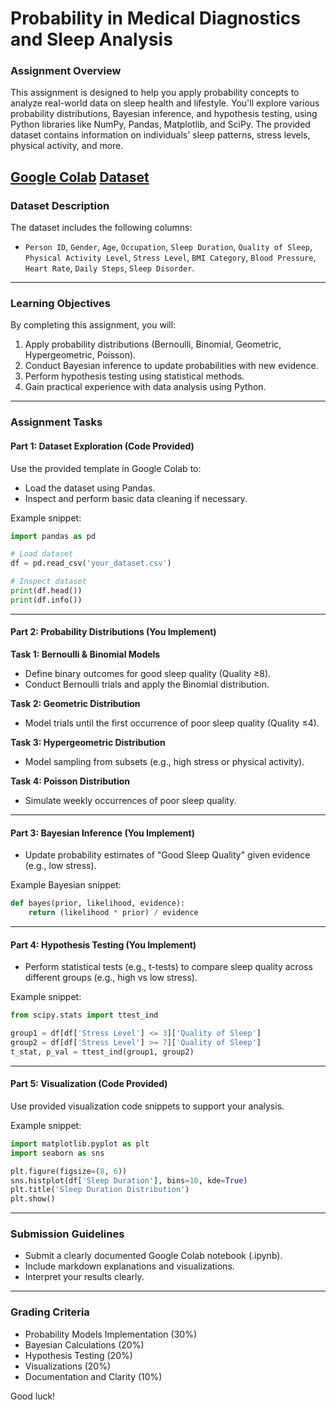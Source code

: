 # Probability in Medical Diagnostics and Sleep Analysis

### **Assignment Overview**
This assignment is designed to help you apply probability concepts to analyze real-world data on sleep health and lifestyle. You'll explore various probability distributions, Bayesian inference, and hypothesis testing, using Python libraries like NumPy, Pandas, Matplotlib, and SciPy. The provided dataset contains information on individuals' sleep patterns, stress levels, physical activity, and more.

[Google Colab](https://colab.research.google.com/drive/1sFMhEcBg1HB7qZdGu9lJDnYoGJphqIQ8?usp=sharing)
[Dataset](https://www.kaggle.com/datasets/uom190346a/sleep-health-and-lifestyle-dataset?resource=download)
---

### **Dataset Description**
The dataset includes the following columns:
- `Person ID`, `Gender`, `Age`, `Occupation`, `Sleep Duration`, `Quality of Sleep`, `Physical Activity Level`, `Stress Level`, `BMI Category`, `Blood Pressure`, `Heart Rate`, `Daily Steps`, `Sleep Disorder`.

---

### **Learning Objectives**
By completing this assignment, you will:
1. Apply probability distributions (Bernoulli, Binomial, Geometric, Hypergeometric, Poisson).
2. Conduct Bayesian inference to update probabilities with new evidence.
3. Perform hypothesis testing using statistical methods.
4. Gain practical experience with data analysis using Python.

---

### **Assignment Tasks**

#### **Part 1: Dataset Exploration (Code Provided)**
Use the provided template in Google Colab to:
- Load the dataset using Pandas.
- Inspect and perform basic data cleaning if necessary.

Example snippet:
```python
import pandas as pd

# Load dataset
df = pd.read_csv('your_dataset.csv')

# Inspect dataset
print(df.head())
print(df.info())
```

---

#### **Part 2: Probability Distributions (You Implement)**

**Task 1: Bernoulli & Binomial Models**
- Define binary outcomes for good sleep quality (Quality ≥8).
- Conduct Bernoulli trials and apply the Binomial distribution.

**Task 2: Geometric Distribution**
- Model trials until the first occurrence of poor sleep quality (Quality ≤4).

**Task 3: Hypergeometric Distribution**
- Model sampling from subsets (e.g., high stress or physical activity).

**Task 4: Poisson Distribution**
- Simulate weekly occurrences of poor sleep quality.

---

#### **Part 3: Bayesian Inference (You Implement)**
- Update probability estimates of "Good Sleep Quality" given evidence (e.g., low stress).

Example Bayesian snippet:
```python
def bayes(prior, likelihood, evidence):
    return (likelihood * prior) / evidence
```

---

#### **Part 4: Hypothesis Testing (You Implement)**
- Perform statistical tests (e.g., t-tests) to compare sleep quality across different groups (e.g., high vs low stress).

Example snippet:
```python
from scipy.stats import ttest_ind

group1 = df[df['Stress Level'] <= 3]['Quality of Sleep']
group2 = df[df['Stress Level'] >= 7]['Quality of Sleep']
t_stat, p_val = ttest_ind(group1, group2)
```

---

#### **Part 5: Visualization (Code Provided)**
Use provided visualization code snippets to support your analysis.

Example snippet:
```python
import matplotlib.pyplot as plt
import seaborn as sns

plt.figure(figsize=(8, 6))
sns.histplot(df['Sleep Duration'], bins=10, kde=True)
plt.title('Sleep Duration Distribution')
plt.show()
```

---

### **Submission Guidelines**
- Submit a clearly documented Google Colab notebook (.ipynb).
- Include markdown explanations and visualizations.
- Interpret your results clearly.

---

### **Grading Criteria**
- Probability Models Implementation (30%)
- Bayesian Calculations (20%)
- Hypothesis Testing (20%)
- Visualizations (20%)
- Documentation and Clarity (10%)

Good luck!
